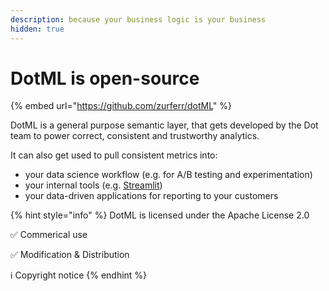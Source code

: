 ```yaml
---
description: because your business logic is your business
hidden: true
---
```


# DotML is open-source

{% embed url="https://github.com/zurferr/dotML" %}

DotML is a general purpose semantic layer, that gets developed by the Dot team to power correct, consistent and trustworthy analytics.

It can also get used to pull consistent metrics into:

* &#x20;your data science workflow (e.g. for A/B testing and experimentation)&#x20;
* your internal tools (e.g. [Streamlit](https://streamlit.io/))
* your data-driven applications for reporting to your customers



{% hint style="info" %}
DotML is licensed under the Apache License 2.0

✅ Commerical use

✅ Modification & Distribution

ℹ️ Copyright notice
{% endhint %}





